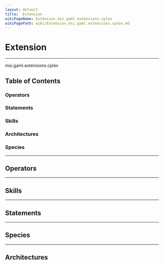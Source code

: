 ```yaml
---
layout: default
title:  Extension
wikiPageName: Extension_msi.gaml.extensions.cplex
wikiPagePath: wiki/Extension_msi.gaml.extensions.cplex.md
---
```


# Extension

----

 msi.gaml.extensions.cplex

## Table of Contents
### Operators


### Statements


### Skills


### Architectures



### Species



----

## Operators
	

----

## Skills
	

----

## Statements
		
	
----

## Species
	
	
----

## Architectures 
	
